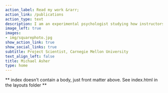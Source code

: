 ```yaml
---
action_label: Read my work &rarr;
action_link: /publications
action_type: text
description: I am an experimental psychologist studying how instructors can motivate students to engage and persist in academic environments. By combining tools from social psychology and cognitive science and using them to adapt curricula and develop educational technology, I aim to develop theory-based interventions that are easy to adopt at scale, that challenge students’ stubborn and self-limiting beliefs about academic ability and the value of education, and that foster sustained engagement with academic content over time.
image_left: true
images:
- img/squarephoto.jpg
show_action_link: true
show_social_links: true
subtitle: Project Scientist, Carnegie Mellon University
text_align_left: false
title: Michael Asher
type: home
---
```


** index doesn't contain a body, just front matter above.
See index.html in the layouts folder **
